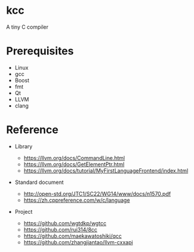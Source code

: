 # kcc
A tiny C compiler

# Prerequisites
* Linux
* gcc
* Boost
* fmt
* Qt
* LLVM
* clang

# Reference
* Library
  * https://llvm.org/docs/CommandLine.html
  * https://llvm.org/docs/GetElementPtr.html
  * https://llvm.org/docs/tutorial/MyFirstLanguageFrontend/index.html

* Standard document
  * http://open-std.org/JTC1/SC22/WG14/www/docs/n1570.pdf 
  * https://zh.cppreference.com/w/c/language

* Project
  * https://github.com/wgtdkp/wgtcc
  * https://github.com/rui314/8cc
  * https://github.com/maekawatoshiki/qcc
  * https://github.com/zhangjiantao/llvm-cxxapi
